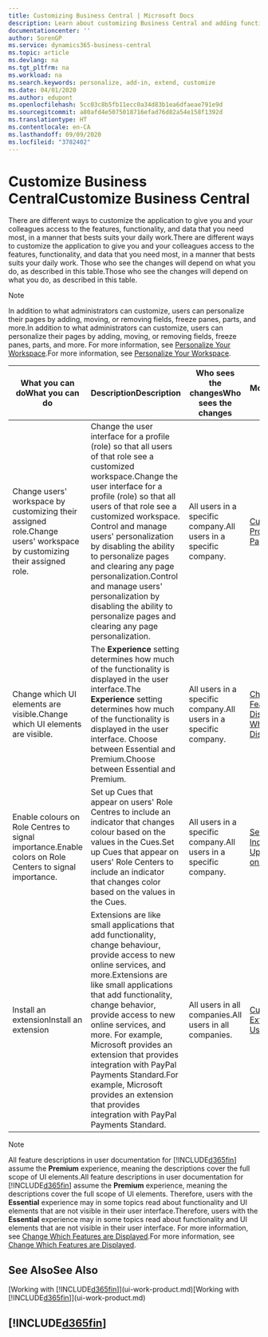 ```yaml
---
title: Customizing Business Central | Microsoft Docs
description: Learn about customizing Business Central and adding functionality.
documentationcenter: ''
author: SorenGP
ms.service: dynamics365-business-central
ms.topic: article
ms.devlang: na
ms.tgt_pltfrm: na
ms.workload: na
ms.search.keywords: personalize, add-in, extend, customize
ms.date: 04/01/2020
ms.author: edupont
ms.openlocfilehash: 5cc03c8b5fb11ecc0a34d83b1ea6dfaeae791e9d
ms.sourcegitcommit: a80afd4e5075018716efad76d82a54e158f1392d
ms.translationtype: HT
ms.contentlocale: en-CA
ms.lasthandoff: 09/09/2020
ms.locfileid: "3782402"
---
```

# <a name="customize-business-central"></a><span data-ttu-id="171e3-103">Customize Business Central</span><span class="sxs-lookup"><span data-stu-id="171e3-103">Customize Business Central</span></span>
<span data-ttu-id="171e3-104">There are different ways to customize the application to give you and your colleagues access to the features, functionality, and data that you need most, in a manner that bests suits your daily work.</span><span class="sxs-lookup"><span data-stu-id="171e3-104">There are different ways to customize the application to give you and your colleagues access to the features, functionality, and data that you need most, in a manner that bests suits your daily work.</span></span> <span data-ttu-id="171e3-105">Those who see the changes will depend on what you do, as described in this table.</span><span class="sxs-lookup"><span data-stu-id="171e3-105">Those who see the changes will depend on what you do, as described in this table.</span></span>

> [!NOTE]
> <span data-ttu-id="171e3-106">In addition to what administrators can customize, users can personalize their pages by adding, moving, or removing fields, freeze panes, parts, and more.</span><span class="sxs-lookup"><span data-stu-id="171e3-106">In addition to what administrators can customize, users can personalize their pages by adding, moving, or removing fields, freeze panes, parts, and more.</span></span> <span data-ttu-id="171e3-107">For more information, see [Personalize Your Workspace](ui-personalization-user.md).</span><span class="sxs-lookup"><span data-stu-id="171e3-107">For more information, see [Personalize Your Workspace](ui-personalization-user.md).</span></span>

| <span data-ttu-id="171e3-108">What you can do</span><span class="sxs-lookup"><span data-stu-id="171e3-108">What you can do</span></span>    |  <span data-ttu-id="171e3-109">Description</span><span class="sxs-lookup"><span data-stu-id="171e3-109">Description</span></span>  |  <span data-ttu-id="171e3-110">Who sees the changes</span><span class="sxs-lookup"><span data-stu-id="171e3-110">Who sees the changes</span></span>  |  <span data-ttu-id="171e3-111">More information</span><span class="sxs-lookup"><span data-stu-id="171e3-111">More information</span></span>  |
|-----|---------------|---------|-------|
|<span data-ttu-id="171e3-112">Change users' workspace by customizing their assigned role.</span><span class="sxs-lookup"><span data-stu-id="171e3-112">Change users' workspace by customizing their assigned role.</span></span>|<span data-ttu-id="171e3-113">Change the user interface for a profile (role) so that all users of that role see a customized workspace.</span><span class="sxs-lookup"><span data-stu-id="171e3-113">Change the user interface for a profile (role) so that all users of that role see a customized workspace.</span></span> <span data-ttu-id="171e3-114">Control and manage users' personalization by disabling the ability to personalize pages and clearing any page personalization.</span><span class="sxs-lookup"><span data-stu-id="171e3-114">Control and manage users' personalization by disabling the ability to personalize pages and clearing any page personalization.</span></span>|<span data-ttu-id="171e3-115">All users in a specific company.</span><span class="sxs-lookup"><span data-stu-id="171e3-115">All users in a specific company.</span></span>|[<span data-ttu-id="171e3-116">Customize Pages for Profiles</span><span class="sxs-lookup"><span data-stu-id="171e3-116">Customize Pages for Profiles</span></span>](ui-personalization-manage.md)|
|<span data-ttu-id="171e3-117">Change which UI elements are visible.</span><span class="sxs-lookup"><span data-stu-id="171e3-117">Change which UI elements are visible.</span></span>|<span data-ttu-id="171e3-118">The **Experience** setting determines how much of the functionality is displayed in the user interface.</span><span class="sxs-lookup"><span data-stu-id="171e3-118">The **Experience** setting determines how much of the functionality is displayed in the user interface.</span></span> <span data-ttu-id="171e3-119">Choose between Essential and Premium.</span><span class="sxs-lookup"><span data-stu-id="171e3-119">Choose between Essential and Premium.</span></span>|<span data-ttu-id="171e3-120">All users in a specific company.</span><span class="sxs-lookup"><span data-stu-id="171e3-120">All users in a specific company.</span></span>|[<span data-ttu-id="171e3-121">Change Which Features are Displayed</span><span class="sxs-lookup"><span data-stu-id="171e3-121">Change Which Features are Displayed</span></span>](ui-experiences.md)|
|<span data-ttu-id="171e3-122">Enable colours on Role Centres to signal importance.</span><span class="sxs-lookup"><span data-stu-id="171e3-122">Enable colors on Role Centers to signal importance.</span></span>|<span data-ttu-id="171e3-123">Set up Cues that appear on users' Role Centres to include an indicator that changes colour based on the values in the Cues.</span><span class="sxs-lookup"><span data-stu-id="171e3-123">Set up Cues that appear on users' Role Centers to include an indicator that changes color based on the values in the Cues.</span></span>|<span data-ttu-id="171e3-124">All users in a specific company.</span><span class="sxs-lookup"><span data-stu-id="171e3-124">All users in a specific company.</span></span>|[<span data-ttu-id="171e3-125">Set Up a Coloured Indicator on Cues</span><span class="sxs-lookup"><span data-stu-id="171e3-125">Set Up a Colored Indicator on Cues</span></span>](admin-how-set-up-colored-indicator-on-cues.md)|
|<span data-ttu-id="171e3-126">Install an extension</span><span class="sxs-lookup"><span data-stu-id="171e3-126">Install an extension</span></span>|<span data-ttu-id="171e3-127">Extensions are like small applications that add functionality, change behaviour, provide access to new online services, and more.</span><span class="sxs-lookup"><span data-stu-id="171e3-127">Extensions are like small applications that add functionality, change behavior, provide access to new online services, and more.</span></span> <span data-ttu-id="171e3-128">For example, Microsoft provides an extension that provides integration with PayPal Payments Standard.</span><span class="sxs-lookup"><span data-stu-id="171e3-128">For example, Microsoft provides an extension that provides integration with PayPal Payments Standard.</span></span>|<span data-ttu-id="171e3-129">All users in all companies.</span><span class="sxs-lookup"><span data-stu-id="171e3-129">All users in all companies.</span></span>|[<span data-ttu-id="171e3-130">Customizing Using Extensions</span><span class="sxs-lookup"><span data-stu-id="171e3-130">Customizing Using Extensions</span></span>](ui-extensions.md)|
> [!NOTE]
> <span data-ttu-id="171e3-131">All feature descriptions in user documentation for [!INCLUDE[d365fin](includes/d365fin_md.md)] assume the **Premium** experience, meaning the descriptions cover the full scope of UI elements.</span><span class="sxs-lookup"><span data-stu-id="171e3-131">All feature descriptions in user documentation for [!INCLUDE[d365fin](includes/d365fin_md.md)] assume the **Premium** experience, meaning the descriptions cover the full scope of UI elements.</span></span> <span data-ttu-id="171e3-132">Therefore, users with the **Essential** experience may in some topics read about functionality and UI elements that are not visible in their user interface.</span><span class="sxs-lookup"><span data-stu-id="171e3-132">Therefore, users with the **Essential** experience may in some topics read about functionality and UI elements that are not visible in their user interface.</span></span> <span data-ttu-id="171e3-133">For more information, see [Change Which Features are Displayed](ui-experiences.md).</span><span class="sxs-lookup"><span data-stu-id="171e3-133">For more information, see [Change Which Features are Displayed](ui-experiences.md).</span></span>

## <a name="see-also"></a><span data-ttu-id="171e3-134">See Also</span><span class="sxs-lookup"><span data-stu-id="171e3-134">See Also</span></span>
<span data-ttu-id="171e3-135">[Working with [!INCLUDE[d365fin](includes/d365fin_md.md)]](ui-work-product.md)</span><span class="sxs-lookup"><span data-stu-id="171e3-135">[Working with [!INCLUDE[d365fin](includes/d365fin_md.md)]](ui-work-product.md)</span></span>  

## [!INCLUDE[d365fin](includes/free_trial_md.md)]  
